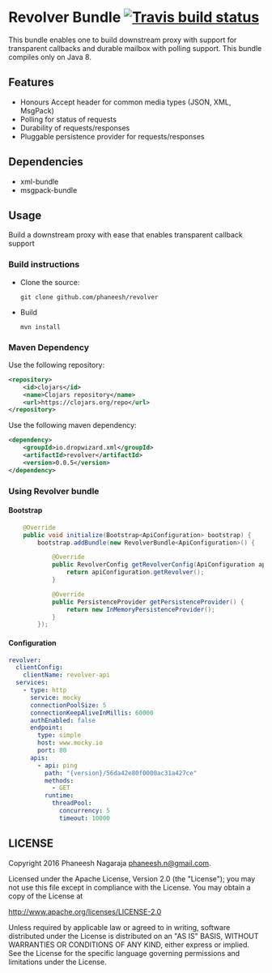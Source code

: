# Revolver Bundle [![Travis build status](https://travis-ci.org/phaneesh/revolver.svg?branch=master)](https://travis-ci.org/phaneesh/revolver)

This bundle enables one to build downstream proxy with support for transparent callbacks and durable mailbox with polling support.
This bundle compiles only on Java 8.

## Features
* Honours Accept header for common media types (JSON, XML, MsgPack)
* Polling for status of requests
* Durability of requests/responses
* Pluggable persistence provider for requests/responses
 
## Dependencies
* xml-bundle
* msgpack-bundle

## Usage
Build a downstream proxy with ease that enables transparent callback support 
 
### Build instructions
  - Clone the source:

        git clone github.com/phaneesh/revolver

  - Build

        mvn install

### Maven Dependency
Use the following repository:
```xml
<repository>
    <id>clojars</id>
    <name>Clojars repository</name>
    <url>https://clojars.org/repo</url>
</repository>
```
Use the following maven dependency:
```xml
<dependency>
    <groupId>io.dropwizard.xml</groupId>
    <artifactId>revolver</artifactId>
    <version>0.0.5</version>
</dependency>
```

### Using Revolver bundle

#### Bootstrap

```java
    @Override
    public void initialize(Bootstrap<ApiConfiguration> bootstrap) {
        bootstrap.addBundle(new RevolverBundle<ApiConfiguration>() {

            @Override
            public RevolverConfig getRevolverConfig(ApiConfiguration apiConfiguration) {
                return apiConfiguration.getRevolver();
            }

            @Override
            public PersistenceProvider getPersistenceProvider() {
                return new InMemoryPersistenceProvider();
            }
        });
```

#### Configuration
```yaml
revolver:
  clientConfig:
    clientName: revolver-api
  services:
    - type: http
      service: mocky
      connectionPoolSize: 5
      connectionKeepAliveInMillis: 60000
      authEnabled: false
      endpoint:
        type: simple
        host: www.mocky.io
        port: 80
      apis:
        - api: ping
          path: "{version}/56da42e80f0000ac31a427ce"
          methods:
            - GET
          runtime:
            threadPool:
              concurrency: 5
              timeout: 10000
```


LICENSE
-------

Copyright 2016 Phaneesh Nagaraja <phaneesh.n@gmail.com>.

Licensed under the Apache License, Version 2.0 (the "License");
you may not use this file except in compliance with the License.
You may obtain a copy of the License at

http://www.apache.org/licenses/LICENSE-2.0

Unless required by applicable law or agreed to in writing, software
distributed under the License is distributed on an "AS IS" BASIS,
WITHOUT WARRANTIES OR CONDITIONS OF ANY KIND, either express or implied.
See the License for the specific language governing permissions and
limitations under the License.
